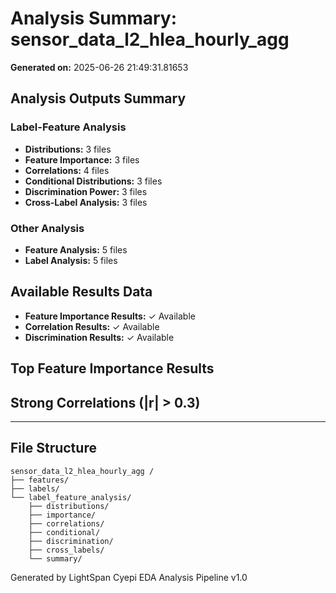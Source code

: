 # Analysis Summary: sensor_data_l2_hlea_hourly_agg

**Generated on:**  2025-06-26 21:49:31.81653

## Analysis Outputs Summary

### Label-Feature Analysis
- **Distributions:**  3 files
- **Feature Importance:**  3 files
- **Correlations:**  4 files
- **Conditional Distributions:**  3 files
- **Discrimination Power:**  3 files
- **Cross-Label Analysis:**  3 files

### Other Analysis
- **Feature Analysis:**  5 files
- **Label Analysis:**  5 files

## Available Results Data
- **Feature Importance Results:**  ✓ Available
- **Correlation Results:**  ✓ Available
- **Discrimination Results:**  ✓ Available

## Top Feature Importance Results

## Strong Correlations (|r| > 0.3)


---
## File Structure

```
sensor_data_l2_hlea_hourly_agg /
├── features/
├── labels/
└── label_feature_analysis/
    ├── distributions/
    ├── importance/
    ├── correlations/
    ├── conditional/
    ├── discrimination/
    ├── cross_labels/
    └── summary/
```

Generated by LightSpan Cyepi EDA Analysis Pipeline v1.0
